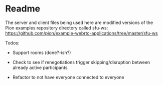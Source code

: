 # Readme

The server and client files being used here are modified versions of the Pion examples repository directory called sfu-ws: https://github.com/pion/example-webrtc-applications/tree/master/sfu-ws 

Todos:

- Support rooms (done?-ish?)

- Check to see if renegotiations trigger skipping/disruption between already active participants

- Refactor to not have everyone connected to everyone
